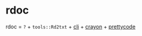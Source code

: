 # rdoc

rdoc = `?` + `tools::Rd2txt` + [cli](https://github.com/r-lib/cli) + [crayon](https://github.com/r-lib/crayon) + [prettycode](https://github.com/r-lib/prettycode)
